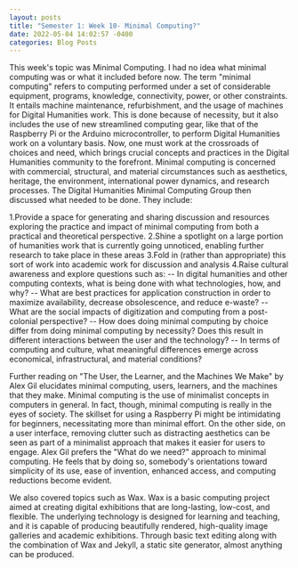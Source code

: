 ```yaml
---
layout: posts
title: "Semester 1: Week 10- Minimal Computing?"
date: 2022-05-04 14:02:57 -0400
categories: Blog Posts
---
```


This week's topic was Minimal Computing. I had no idea what minimal computing was or what it included before now. The term "minimal computing" refers to computing performed under a set of considerable equipment, programs, knowledge, connectivity, power, or other constraints. It entails machine maintenance, refurbishment, and the usage of machines for Digital Humanities work. This is done because of necessity, but it also includes the use of new streamlined computing gear, like that of the Raspberry Pi or the Arduino microcontroller, to perform Digital Humanities work on a voluntary basis. Now, one must work at the crossroads of choices and need, which brings crucial concepts and practices in the Digital Humanities community to the forefront. Minimal computing is concerned with commercial, structural, and material circumstances such as aesthetics, heritage, the environment, international power dynamics, and research processes. The Digital Humanities Minimal Computing Group then discussed what needed to be done. They include:

1.Provide a space for generating and sharing discussion and resources exploring the practice and impact of minimal computing from both a practical and theoretical perspective.
2.Shine a spotlight on a large portion of humanities work that is currently going unnoticed, enabling further research to take place in these areas
3.Fold in (rather than appropriate) this sort of work into academic work for discussion and analysis
4.Raise cultural awareness and explore questions such as:
-- In digital humanities and other computing contexts, what is being done with what technologies, how, and why?
-- What are best practices for application construction in order to maximize availability, decrease obsolescence, and reduce e-waste?
-- What are the social impacts of digitization and computing from a post-colonial perspective?
-- How does doing minimal computing by choice differ from doing minimal computing by necessity? Does this result in different interactions between the user and the technology?
-- In terms of computing and culture, what meaningful differences emerge across economical, infrastructural, and material conditions?

Further reading on "The User, the Learner, and the Machines We Make" by Alex Gil elucidates minimal computing, users, learners, and the machines that they make.  Minimal computing is the use of minimalist concepts in computers in general. In fact, though, minimal computing is really in the eyes of society. The skillset for using a Raspberry Pi might be intimidating for beginners, necessitating more than minimal effort. On the other side, on a user interface, removing clutter such as distracting aesthetics can be seen as part of a minimalist approach that makes it easier for users to engage. Alex Gil prefers the "What do we need?" approach to minimal computing. He feels that by doing so, somebody's orientations toward simplicity of its use, ease of invention, enhanced access, and computing reductions become evident.

We also covered topics such as Wax. Wax is a basic computing project aimed at creating digital exhibitions that are long-lasting, low-cost, and flexible. The underlying technology is designed for learning and teaching, and it is capable of producing beautifully rendered, high-quality image galleries and academic exhibitions. Through basic text editing along with the combination of Wax and Jekyll, a static site generator, almost anything can be produced.
